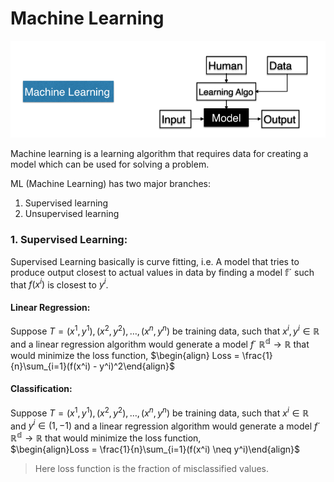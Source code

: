 # Machine Learning

![ML Model](image.png)

Machine learning is a learning algorithm that requires data for creating a model which can be used for solving a problem.

ML (Machine Learning) has two major branches:

1.  Supervised learning
2.  Unsupervised learning

### 1.  Supervised Learning:

Supervised Learning basically is curve fitting, i.e. A model that tries to produce output closest to actual values in data by finding a model $\mathbb{f´}$ such that $f(x^i)$ is closest to $y^i$.  



#### Linear Regression:

Suppose $T = {(x^1, y^1), (x^2, y^2), \dots, (x^n, y^n)}$ be training data, such that $x^i, y^i \in \mathbb{R}$ 
and a linear regression algorithm would generate a model $f´$ $\mathbb{R^d} \to \mathbb{R}$ that would  minimize the loss function, 
$\begin{align}
    Loss = \frac{1}{n}\sum_{i=1}(f(x^i) - y^i)^2\end{align}$

#### Classification:

Suppose $T = {(x^1, y^1), (x^2, y^2), \dots, (x^n, y^n)}$ be training data, such that $x^i \in \mathbb{R}$ and $y^i \in (1,-1)$  and a linear regression algorithm would generate a model $f´$ $\mathbb{R^d} \to \mathbb{R}$ that would  minimize the loss function, \
$\begin{align}Loss = \frac{1}{n}\sum_{i=1}(f(x^i) \neq y^i)\end{align}$ 

> Here loss function is the fraction of misclassified values.
